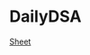 # DailyDSA
[Sheet](https://docs.google.com/spreadsheets/d/1uc-AGU8Qcu7zD3TKaPRjp3sQtzdY_xu1uEhHf2kHX3M/edit?usp=sharing)
